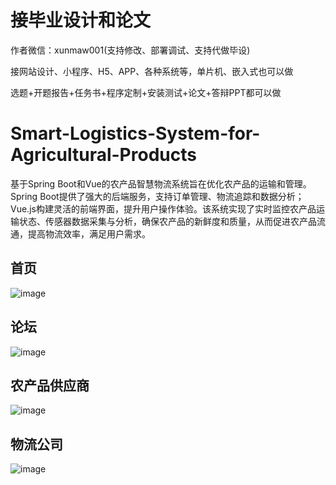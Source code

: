 # 接毕业设计和论文
作者微信：xunmaw001(支持修改、部署调试、支持代做毕设)

接网站设计、小程序、H5、APP、各种系统等，单片机、嵌入式也可以做

选题+开题报告+任务书+程序定制+安装测试+论文+答辩PPT都可以做
# Smart-Logistics-System-for-Agricultural-Products
基于Spring Boot和Vue的农产品智慧物流系统旨在优化农产品的运输和管理。Spring Boot提供了强大的后端服务，支持订单管理、物流追踪和数据分析；Vue.js构建灵活的前端界面，提升用户操作体验。该系统实现了实时监控农产品运输状态、传感器数据采集与分析，确保农产品的新鲜度和质量，从而促进农产品流通，提高物流效率，满足用户需求。
## 首页
![image](https://github.com/user-attachments/assets/1a9ad43e-020a-4853-9c3d-743bec41b8b8)
## 论坛
![image](https://github.com/user-attachments/assets/49052e86-09ef-4b93-aebe-08cc9ec8264d)
## 农产品供应商
![image](https://github.com/user-attachments/assets/109eb061-08f9-4488-b48e-3f219d47476e)
## 物流公司
![image](https://github.com/user-attachments/assets/f9c14156-a51e-4cba-8efb-f4984cface4c)
